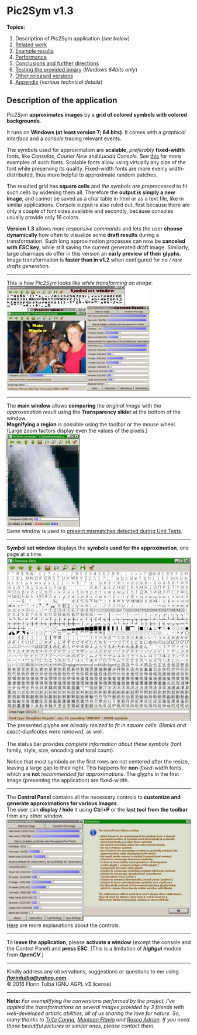 # Pic2Sym v1.3 #

**Topics:**

1. Description of Pic2Sym application \(*see below*\)
1. [Related work](doc/relatedWork.md)
1. [Example results](doc/results.md)
1. [Performance](doc/performance.md)
1. [Conclusions and further directions](doc/conclusions.md)
1. [Testing the provided binary](doc/testBinary.md) \(*Windows 64bits only*\)
1. [Other released versions](../version_1.0/doc/releases.md)
1. [Appendix](doc/appendix.md) \(*various technical details*\)

## Description of the application ##

*Pic2Sym* **approximates images** by a **grid of colored symbols with colored backgrounds**.

It runs on **Windows \(at least version 7; 64 bits\)**. It comes with a *graphical interface* and a *console* tracing relevant events.

The symbols used for approximation are **scalable**, *preferably* **fixed\-width** fonts, like *Consolas*, *Courier New* and *Lucida Console*. See [this](https://en.wikipedia.org/wiki/Samples_of_monospaced_typefaces) for more examples of such fonts. Scalable fonts allow using virtually any size of the font while preserving its quality. Fixed\-width fonts are more evenly width\-distributed, thus more helpful to approximate random patches.

The resulted grid has **square cells** and *the symbols are preprocessed* to fit such cells by widening them all. Therefore the **output is simply a new image**, and cannot be saved as a char table in html or as a text file, like in similar applications.
Console output is also ruled out, first because there are only a couple of font sizes available and secondly, because consoles usually provide only 16 colors.

**Version 1.3** allows *more responsive commands* and lets the user **choose dynamically** how often to visualize some **draft results** during a transformation. Such long approximation processes can now be **canceled with _ESC_ key**, while still saving the current generated draft image. Similarly, large charmaps do offer in this version an **early preview of their glyphs**.
Image transformation is **faster than in v1.2** when configured for *no / rare drafts generation*.

- - -

This is how *Pic2Sym* looks like *while transforming an image*:<br>
![](doc/EndOfTransformation.jpg)

- - -

The **main window** allows **comparing** the *original image* with the *approximation result* using the **Transparency slider** at the bottom of the window.<br>
**Magnifying a region** is possible using the toolbar or the mouse wheel. \(Large zoom factors display even the values of the pixels.\)<br>
![](doc/MainAfterTransform.jpg)<br>
Same window is used to [present mismatches detected during Unit Tests](doc/UnitTesting.md).

- - -

**Symbol set window** displays the **symbols used for the approximation**, one page at a time.<br>
![](doc/CmapViewer.jpg)<br>
The presented glyphs are *already resized to fit in square cells*. *Blanks and exact\-duplicates were removed*, as well.<br><br>The status bar provides *complete information about these symbols* \(font family, style, size, encoding and total count\).

Notice that most symbols on the first rows are not centered after the resize, leaving a large gap to their right. This happens for **non**\-*fixed\-width* fonts, which are **not** *recommended for approximations*. The glyphs in the first image \(presenting the application\) are fixed\-width.

- - -

The **Control Panel** contains all the necessary controls to **customize and generate approximations for various images**.<br>The user can **display / hide** it using **Ctrl\+P** or the **last tool from the toolbar** from any other window.<br>
![](doc/CtrlPanelAndInstructions.jpg)<br>
[Here](doc/CtrlPanel.md) are more explanations about the controls.

_ _ _

To **leave the application**, please **activate a window** (except the console and the Control Panel) and **press ESC**. \(This is a limitation of ***highgui*** module from ***OpenCV***.\)

----------

Kindly address any observations, suggestions or questions to me using ***<florintulba@yahoo.com>***.<br>&copy; 2016 Florin Tulba (GNU AGPL v3 license)

----------

**Note:**
*For exemplifying the conversions performed by the project, I&#39;ve applied the transformations on several images provided by 3 friends with well\-developed artistic abilities, all of us sharing the love for nature. So, many thanks to [Trifa Carina](https://www.facebook.com/trifa.carina), [Muntean Flavia](https://www.facebook.com/darkfavy) and [Rosca Adrian](https://www.facebook.com/rosca.adrian.9). If you need those beautiful pictures or similar ones, please contact them.*
